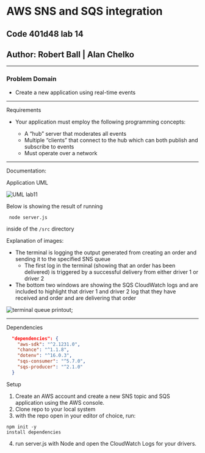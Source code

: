 # AWS SNS and SQS integration

## Code 401d48 lab 14

## Author: Robert Ball | Alan Chelko

---

### Problem Domain

* Create a new application using real-time events


---
Requirements

* Your application must employ the following programming concepts:

  * A “hub” server that moderates all events
  * Multiple “clients” that connect to the hub which can both publish and subscribe to events
  * Must operate over a network

---

Documentation:

Application UML

![UML lab11](src/assets/lab14uml.jpg)

Below is showing the result of running

```
 node server.js
 ```

 inside of the `/src` directory

Explanation of images:

* The terminal is logging the output generated from creating an order and sending it to the specified SNS queue
  * The first log in the terminal (showing that an order has been delivered) is triggered by a successful delivery from either driver 1 or driver 2
* The bottom two windows are showing the SQS CloudWatch logs and are included to highlight that driver 1 and driver 2 log that they have received and order and are delivering that order

![terminal queue printout](./src/assets/lab14terminal.jpg);

---
Dependencies

```JSON
  "dependencies": {
    "aws-sdk": "^2.1231.0",
    "chance": "^1.1.8",
    "dotenv": "^16.0.3",
    "sqs-consumer": "^5.7.0",
    "sqs-producer": "^2.1.0"
  }
```

Setup

1. Create an AWS account and create a new SNS topic and SQS application using the AWS console.
2. Clone repo to your local system
3. with the repo open in your editor of choice, run:

```code
npm init -y
install dependencies
```

4. run server.js with Node and open the CloudWatch Logs for your drivers.
